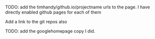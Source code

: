 
TODO: add the timhandy/github.io/projectname urls to the page. I have directly enabled github pages for each of them

Add a link to the git repos also

TODO: add the googlehomepage copy I did.
